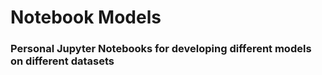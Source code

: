 # Notebook Models
### Personal Jupyter Notebooks for developing different models on different datasets
